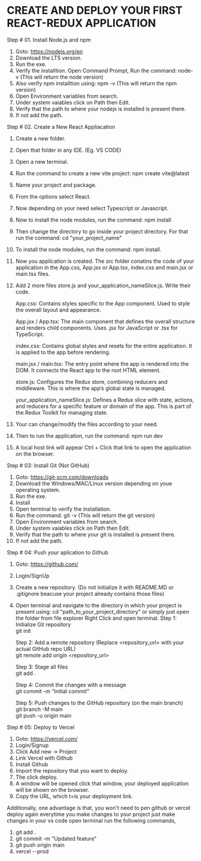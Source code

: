 # CREATE AND DEPLOY YOUR FIRST REACT-REDUX APPLICATION 

Step # 01. Install Node.js and npm

1. Goto: https://nodejs.org/en
2. Download the LTS version.
3. Run the exe.
5. Verify the installtion. Open Command Prompt, Run the command: node-v (This will return the node version)
6. Also verify npm installtion using: npm -v (This will return the npm version)
7. Open Environment variables from search.
8. Under system vaiables click on Path then Edit.
9. Verify that the path to where your nodejs is installed is present there.
10. If not add the path.

Step # 02. Create a New React Appliacation

1.  Create a new folder.
2.  Open that folder in any IDE. (Eg. VS CODE)
3.  Open a new terminal.
4.  Run the command to create a new vite project: npm create vite@latest
5.  Name your project and package.
6.  From the options select React.
7.  Now depending on your need select Typescript or Javascript.
8.  Now to install the node modules, run the command: npm install
9.  Then change the directory to go inside your project directory. For that run the command: cd "your_project_name"
10. To install the node modules, run the command: npm install.
11. Now you application is created. The src folder conatins the code of your application in the App.css, App.jsx or App.tsx, index.css and main.jsx or main.tsx files.
12. Add 2 more files store.js and your_application_nameSlice.js. Write their code.
    
    App.css: Contains styles specific to the App component. Used to style the overall layout and appearance.

    App.jsx / App.tsx: The main component that defines the overall structure and renders child components. Uses .jsx for JavaScript or .tsx for TypeScript.
    
    index.css: Contains global styles and resets for the entire application. It is applied to the app before rendering.
    
    main.jsx / main.tsx: The entry point where the app is rendered into the DOM. It connects the React app to the root HTML element.
    
    store.js: Configures the Redux store, combining reducers and middleware. This is where the app’s global state is managed.
    
    your_application_nameSlice.js: Defines a Redux slice with state, actions, and reducers for a specific feature or domain of the app. This is part of the Redux Toolkit for managing state.

13. Your can change/modify the files according to your need.
14. Then to run the application, run the command: npm run dev
15. A local host link will appear Ctrl + Click that link to open the application on the browser.

Step # 03: Install Git (Not GitHub)

1. Goto: https://git-scm.com/downloads
2. Download the Windows/MAC/Linux version depending on youe operating system.
3. Run the exe.
4. Install
5. Open terminal to verify the installation.
6. Run the command: git -v (This will return the git version)
7. Open Environment variables from search.
8. Under system vaiables click on Path then Edit.
9. Verify that the path to where your git is installed is present there.
10. If not add the path.

Step # 04: Push your aplication to Github

1. Goto: https://github.com/
2. Login/SignUp
3. Create a new repository. (Do not initialize it with README.MD or .gitignore beacuse your project already contains those files)
4. Open terminal and navigate to the directory in which your project is present using: cd "path_to_your_project_directory" or simply just open the folder from file explorer Right Click and open terminal.
   Step 1: Initialize Git repository  
  git init  
  
   Step 2: Add a remote repository (Replace <repository_url> with your actual GitHub repo URL)  
  git remote add origin <repository_url>  
  
   Step 3: Stage all files  
  git add .  
  
   Step 4: Commit the changes with a message  
  git commit -m "Initial commit"  
  
   Step 5: Push changes to the GitHub repository (on the main branch)  
  git branch -M main  
  git push -u origin main  

Step # 05: Deploy to Vercel
1. Goto: https://vercel.com/
2. Login/Signup
3. Click Add new -> Project
4. Link Vercel with Github
5. Install Github
6. Import the repository that you want to deploy.
7. The click deploy.
8. A window will be opened click that window, your deployed application will be shown on the browser.
9. Copy the URL, which t=is your deployment link.

Additionally, one advantage is that, you won't need to pen github or vercel deploy again everytime you make changes to your project just make changes in your vs code open terminal run the following commands,
1. git add .
2. git commit -m "Updated feature"
3. git push origin main
4. vercel --prod
